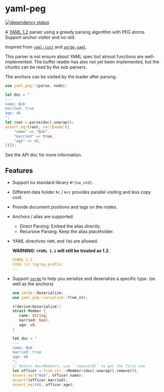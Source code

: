 # yaml-peg

[![dependency status](https://deps.rs/repo/github/KmolYuan/yaml-peg-rs/status.svg)](https://deps.rs/crate/yaml-peg/)

A [YAML 1.2](https://yaml.org/spec/1.2) parser using a greedy parsing algorithm with PEG atoms. Support anchor visitor and no-std.

Inspired from [`yaml-rust`](https://github.com/chyh1990/yaml-rust) and [`serde-yaml`](https://github.com/dtolnay/serde-yaml).

This parser is not ensure about YAML spec but almost functions are well-implemented. The buffer reader has also not yet been implemented, but the chunks can be read by the sub-parsers.

The anchors can be visited by the loader after parsing.

```rust
use yaml_peg::{parse, node};

let doc = "
---
name: Bob
married: true
age: 46
";
let root = parse(doc).unwrap();
assert_eq!(root, vec![node!({
    "name" => "Bob",
    "married" => true,
    "age" => 46,
})]);
```

See the API doc for more information.

## Features

+ Support no standard library `#![no_std]`.
+ Different data holder `Rc` / `Arc` provides parallel visiting and less copy cost.
+ Provide document positions and tags on the nodes.
+ Anchors / alias are supported.
  + Direct Parsing: Embed the alias directly.
  + Recursive Parsing: Keep the alias placeholder.
+ YAML directives `YAML` and `TAG` are allowed.

  **WARNING: `%YAML 1.1` will still be treated as 1.2.**

  ```yaml
  %YAML 1.2
  %TAG !x! tag:my.prefix:
  ---
  ```
+ Support [`serde`](https://github.com/serde-rs/serde) to help you serialize and deserialize a specific type. (as well as the anchors)
  ```rust
  use serde::Deserialize;
  use yaml_peg::serialize::from_str;

  #[derive(Deserialize)]
  struct Member {
     name: String,
     married: bool,
     age: u8,
  }

  let doc = "
  ---
  name: Bob
  married: true
  age: 46
  ";
  // Return Vec<Member>, use `.remove(0)` to get the first one
  let officer = from_str::<Member>(doc).unwrap().remove(0);
  assert_eq!("Bob", officer.name);
  assert!(officer.married);
  assert_eq!(46, officer.age);
  ```
